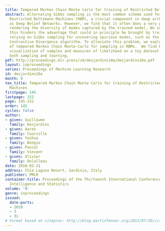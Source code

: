 ```yaml
---
title: Tempered Markov Chain Monte Carlo for training of Restricted Boltzmann Machines
abstract: Alternating Gibbs sampling is the most common scheme used for sampling from
  Restricted Boltzmann Machines (RBM), a crucial component in deep architectures such
  as Deep Belief Networks. However, we find that it often does a very poor job of
  rendering the diversity of modes captured by the trained model. We suspect that
  this hinders the advantage that could in principle be brought by training algorithms
  relying on Gibbs sampling for uncovering spurious modes, such as the Persistent
  Contrastive Divergence algorithm. To alleviate this problem, we explore the use
  of tempered Markov Chain Monte-Carlo for sampling in RBMs.  We find both through
  visualization of samples and measures of likelihood on a toy dataset that it helps
  both sampling and learning.
pdf: http://proceedings.mlr.press/v9/desjardins10a/desjardins10a.pdf
layout: inproceedings
series: Proceedings of Machine Learning Research
id: desjardins10a
month: 0
tex_title: Tempered Markov Chain Monte Carlo for training of Restricted Boltzmann
  Machines
firstpage: 145
lastpage: 152
page: 145-152
order: 145
cycles: false
author:
- given: Guillaume
  family: Desjardins
- given: Aaron
  family: Courville
- given: Yoshua
  family: Bengio
- given: Pascal
  family: Vincent
- given: Olivier
  family: Delalleau
date: 2010-03-31
address: Chia Laguna Resort, Sardinia, Italy
publisher: PMLR
container-title: Proceedings of the Thirteenth International Conference on Artificial
  Intelligence and Statistics
volume: '9'
genre: inproceedings
issued:
  date-parts:
  - 2010
  - 3
  - 31
# Format based on citeproc: http://blog.martinfenner.org/2013/07/30/citeproc-yaml-for-bibliographies/
---
```

